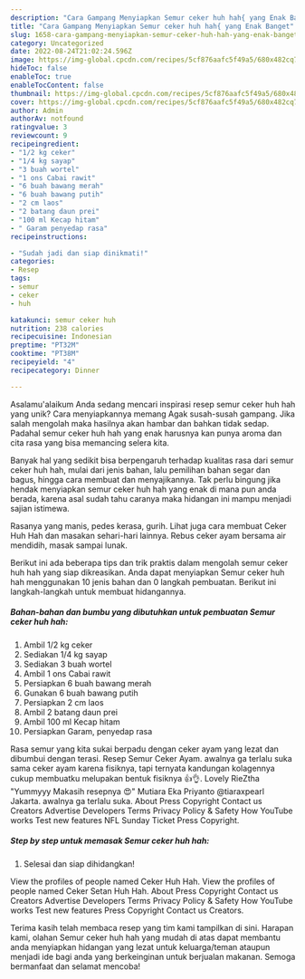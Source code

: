 ```yaml
---
description: "Cara Gampang Menyiapkan Semur ceker huh hah{ yang Enak Banget"
title: "Cara Gampang Menyiapkan Semur ceker huh hah{ yang Enak Banget"
slug: 1658-cara-gampang-menyiapkan-semur-ceker-huh-hah-yang-enak-banget
category: Uncategorized
date: 2022-08-24T21:02:24.596Z
image: https://img-global.cpcdn.com/recipes/5cf876aafc5f49a5/680x482cq70/semur-ceker-huh-hah-foto-resep-utama.jpg
hideToc: false
enableToc: true
enableTocContent: false
thumbnail: https://img-global.cpcdn.com/recipes/5cf876aafc5f49a5/680x482cq70/semur-ceker-huh-hah-foto-resep-utama.jpg
cover: https://img-global.cpcdn.com/recipes/5cf876aafc5f49a5/680x482cq70/semur-ceker-huh-hah-foto-resep-utama.jpg
author: Admin
authorAv: notfound
ratingvalue: 3
reviewcount: 9
recipeingredient:
- "1/2 kg ceker"
- "1/4 kg sayap"
- "3 buah wortel"
- "1 ons Cabai rawit"
- "6 buah bawang merah"
- "6 buah bawang putih"
- "2 cm laos"
- "2 batang daun prei"
- "100 ml Kecap hitam"
- " Garam penyedap rasa"
recipeinstructions:

- "Sudah jadi dan siap dinikmati!"
categories:
- Resep
tags:
- semur
- ceker
- huh

katakunci: semur ceker huh 
nutrition: 238 calories
recipecuisine: Indonesian
preptime: "PT32M"
cooktime: "PT38M"
recipeyield: "4"
recipecategory: Dinner

---
```



Asalamu'alaikum Anda sedang mencari inspirasi resep semur ceker huh hah yang unik? Cara menyiapkannya memang Agak susah-susah gampang. Jika salah mengolah maka hasilnya akan hambar dan bahkan tidak sedap. Padahal semur ceker huh hah yang enak harusnya kan punya aroma dan cita rasa yang bisa memancing selera kita.


Banyak hal yang sedikit bisa berpengaruh terhadap kualitas rasa dari semur ceker huh hah, mulai dari jenis bahan, lalu pemilihan bahan segar dan bagus, hingga cara membuat dan menyajikannya. Tak perlu bingung jika hendak menyiapkan semur ceker huh hah yang enak di mana pun anda berada, karena asal sudah tahu caranya maka hidangan ini mampu menjadi sajian istimewa.

Rasanya yang manis, pedes kerasa, gurih. Lihat juga cara membuat Ceker Huh Hah dan masakan sehari-hari lainnya. Rebus ceker ayam bersama air mendidih, masak sampai lunak.


Berikut ini ada beberapa tips dan trik praktis dalam mengolah semur ceker huh hah yang siap dikreasikan. Anda dapat menyiapkan Semur ceker huh hah menggunakan 10 jenis bahan dan 0 langkah pembuatan. Berikut ini langkah-langkah untuk membuat hidangannya.

<!--inarticleads1-->

##### Bahan-bahan dan bumbu yang dibutuhkan untuk pembuatan Semur ceker huh hah:

1. Ambil 1/2 kg ceker
1. Sediakan 1/4 kg sayap
1. Sediakan 3 buah wortel
1. Ambil 1 ons Cabai rawit
1. Persiapkan 6 buah bawang merah
1. Gunakan 6 buah bawang putih
1. Persiapkan 2 cm laos
1. Ambil 2 batang daun prei
1. Ambil 100 ml Kecap hitam
1. Persiapkan  Garam, penyedap rasa


Rasa semur yang kita sukai berpadu dengan ceker ayam yang lezat dan dibumbui dengan terasi. Resep Semur Ceker Ayam. awalnya ga terlalu suka sama ceker ayam karena fisiknya, tapi ternyata kandungan kolagennya cukup membuatku melupakan bentuk fisiknya 👍👌. Lovely RieZtha &#34;Yummyyy Makasih resepnya 😍&#34; Mutiara Eka Priyanto @tiaraxpearl Jakarta. awalnya ga terlalu suka. About Press Copyright Contact us Creators Advertise Developers Terms Privacy Policy &amp; Safety How YouTube works Test new features NFL Sunday Ticket Press Copyright. 

<!--inarticleads2-->

##### Step by step untuk memasak Semur ceker huh hah:


1. Selesai dan siap dihidangkan!

View the profiles of people named Ceker Huh Hah. View the profiles of people named Ceker Setan Huh Hah. About Press Copyright Contact us Creators Advertise Developers Terms Privacy Policy &amp; Safety How YouTube works Test new features Press Copyright Contact us Creators. 

Terima kasih telah membaca resep yang tim kami tampilkan di sini. Harapan kami, olahan Semur ceker huh hah yang mudah di atas dapat membantu anda menyiapkan hidangan yang lezat untuk keluarga/teman ataupun menjadi ide bagi anda yang berkeinginan untuk berjualan makanan. Semoga bermanfaat dan selamat mencoba!

